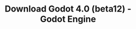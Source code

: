 ---
# Generated by /tools/generators/src/download_archive_generator !!! do not edit by hand !!!
title: 'Download Godot 4.0 (beta12) - Godot Engine'
type: 'download/archive'
name: '4.0'
flavor: 'beta12'
release_date: '2023-01-13T03:00:00-00:00'
release_notes: 'article/dev-snapshot-godot-4-0-beta-12/'
primaryPlatforms:
  - 'android.apk'
  - 'linux.64'
  - 'macos.universal'
  - 'windows.64'
  - 'web'
  - 'templates'
links:
  android.apk:
    name: 'android.apk'
    title: 'Android'
    caption: 'APK Universal (ARM64 + ARMv7 + x86_64 + x86)'
    tags:
      - 'APK download'
      - 'ARM64/v7'
      - 'x86 (64 & 32 bit)'
    hosts:
      github_builds:
        regular: 'https://github.com/godotengine/godot-builds/releases/download/4.0-beta12/Godot_v4.0-beta12_android_editor.apk'
        mono: '#'
      github:
        regular: 'https://github.com/godotengine/godot/releases/download/4.0-beta12/Godot_v4.0-beta12_android_editor.apk'
        mono: '#'
  linux.64:
    name: 'linux.64'
    title: 'Linux'
    caption: 'Padrão (x86_64)'
    tags:
      - '64 bit'
    hosts:
      github_builds:
        regular: 'https://github.com/godotengine/godot-builds/releases/download/4.0-beta12/Godot_v4.0-beta12_linux.x86_64.zip'
        mono: 'https://github.com/godotengine/godot-builds/releases/download/4.0-beta12/Godot_v4.0-beta12_mono_linux_x86_64.zip'
      github:
        regular: 'https://github.com/godotengine/godot/releases/download/4.0-beta12/Godot_v4.0-beta12_linux.x86_64.zip'
        mono: 'https://github.com/godotengine/godot/releases/download/4.0-beta12/Godot_v4.0-beta12_mono_linux_x86_64.zip'
  macos.universal:
    name: 'macos.universal'
    title: 'macOS'
    caption: 'Universal (x86_64 + Silício da Apple)'
    tags:
      - 'Intel/Apple Silicon'
      - '64 bit'
    hosts:
      github_builds:
        regular: 'https://github.com/godotengine/godot-builds/releases/download/4.0-beta12/Godot_v4.0-beta12_macos.universal.zip'
        mono: 'https://github.com/godotengine/godot-builds/releases/download/4.0-beta12/Godot_v4.0-beta12_mono_macos.universal.zip'
      github:
        regular: 'https://github.com/godotengine/godot/releases/download/4.0-beta12/Godot_v4.0-beta12_macos.universal.zip'
        mono: 'https://github.com/godotengine/godot/releases/download/4.0-beta12/Godot_v4.0-beta12_mono_macos.universal.zip'
  windows.64:
    name: 'windows.64'
    title: 'Windows'
    caption: 'Padrão (x86_64)'
    tags:
      - '64 bit'
    hosts:
      github_builds:
        regular: 'https://github.com/godotengine/godot-builds/releases/download/4.0-beta12/Godot_v4.0-beta12_win64.exe.zip'
        mono: 'https://github.com/godotengine/godot-builds/releases/download/4.0-beta12/Godot_v4.0-beta12_mono_win64.zip'
      github:
        regular: 'https://github.com/godotengine/godot/releases/download/4.0-beta12/Godot_v4.0-beta12_win64.exe.zip'
        mono: 'https://github.com/godotengine/godot/releases/download/4.0-beta12/Godot_v4.0-beta12_mono_win64.zip'
  web:
    name: 'web'
    title: 'Editor Web'
    caption: ''
    tags:
      - 'Self-hosted'
      - 'Cross-platform'
    hosts:
      github_builds:
        regular: 'https://github.com/godotengine/godot-builds/releases/download/4.0-beta12/Godot_v4.0-beta12_web_editor.zip'
        mono: '#'
      github:
        regular: 'https://github.com/godotengine/godot/releases/download/4.0-beta12/Godot_v4.0-beta12_web_editor.zip'
        mono: '#'
  linux.arm64:
    name: 'linux.arm64'
    title: 'Linux'
    caption: 'Padrão (ARM64)'
    tags:
      - 'ARM64'
      - '64 bit'
    hosts:
      github_builds:
        regular: 'https://github.com/godotengine/godot-builds/releases/download/4.0-beta12/Godot_v4.0-beta12_linux.arm64.zip'
        mono: 'https://github.com/godotengine/godot-builds/releases/download/4.0-beta12/Godot_v4.0-beta12_mono_linux_arm64.zip'
      github:
        regular: 'https://github.com/godotengine/godot/releases/download/4.0-beta12/Godot_v4.0-beta12_linux.arm64.zip'
        mono: 'https://github.com/godotengine/godot/releases/download/4.0-beta12/Godot_v4.0-beta12_mono_linux_arm64.zip'
  linux.32:
    name: 'linux.32'
    title: 'Linux'
    caption: 'Padrão (x86)'
    tags:
      - '32 bit'
    hosts:
      github_builds:
        regular: 'https://github.com/godotengine/godot-builds/releases/download/4.0-beta12/Godot_v4.0-beta12_linux.x86_32.zip'
        mono: 'https://github.com/godotengine/godot-builds/releases/download/4.0-beta12/Godot_v4.0-beta12_mono_linux_x86_32.zip'
      github:
        regular: 'https://github.com/godotengine/godot/releases/download/4.0-beta12/Godot_v4.0-beta12_linux.x86_32.zip'
        mono: 'https://github.com/godotengine/godot/releases/download/4.0-beta12/Godot_v4.0-beta12_mono_linux_x86_32.zip'
  linux.arm32:
    name: 'linux.arm32'
    title: 'Linux'
    caption: 'Padrão (ARM32)'
    tags:
      - 'ARM32'
      - '32 bit'
    hosts:
      github_builds:
        regular: 'https://github.com/godotengine/godot-builds/releases/download/4.0-beta12/Godot_v4.0-beta12_linux.arm32.zip'
        mono: 'https://github.com/godotengine/godot-builds/releases/download/4.0-beta12/Godot_v4.0-beta12_mono_linux_arm32.zip'
      github:
        regular: 'https://github.com/godotengine/godot/releases/download/4.0-beta12/Godot_v4.0-beta12_linux.arm32.zip'
        mono: 'https://github.com/godotengine/godot/releases/download/4.0-beta12/Godot_v4.0-beta12_mono_linux_arm32.zip'
  windows.32:
    name: 'windows.32'
    title: 'Windows'
    caption: 'Padrão (x86)'
    tags:
      - '32 bit'
    hosts:
      github_builds:
        regular: 'https://github.com/godotengine/godot-builds/releases/download/4.0-beta12/Godot_v4.0-beta12_win32.exe.zip'
        mono: 'https://github.com/godotengine/godot-builds/releases/download/4.0-beta12/Godot_v4.0-beta12_mono_win32.zip'
      github:
        regular: 'https://github.com/godotengine/godot/releases/download/4.0-beta12/Godot_v4.0-beta12_win32.exe.zip'
        mono: 'https://github.com/godotengine/godot/releases/download/4.0-beta12/Godot_v4.0-beta12_mono_win32.zip'
  aar_library:
    name: 'aar_library'
    title: 'Biblioteca de AAR'
    caption: ''
    tags:
      - 'Android plugins'
      - 'Java'
      - 'Kotlin'
    hosts:
      github_builds:
        regular: 'https://github.com/godotengine/godot-builds/releases/download/4.0-beta12/godot-lib.4.0.beta12.template_release.aar'
        mono: '#'
      github:
        regular: 'https://github.com/godotengine/godot/releases/download/4.0-beta12/godot-lib.4.0.beta12.template_release.aar'
        mono: '#'
  templates:
    name: 'templates'
    title: 'Modelos de exportação'
    caption: ''
    tags:
      - 'Utilizado para exportar os seus jogos para todas as plataformas suportadas'
    hosts:
      github_builds:
        regular: 'https://github.com/godotengine/godot-builds/releases/download/4.0-beta12/Godot_v4.0-beta12_export_templates.tpz'
        mono: 'https://github.com/godotengine/godot-builds/releases/download/4.0-beta12/Godot_v4.0-beta12_mono_export_templates.tpz'
      github:
        regular: 'https://github.com/godotengine/godot/releases/download/4.0-beta12/Godot_v4.0-beta12_export_templates.tpz'
        mono: 'https://github.com/godotengine/godot/releases/download/4.0-beta12/Godot_v4.0-beta12_mono_export_templates.tpz'
---